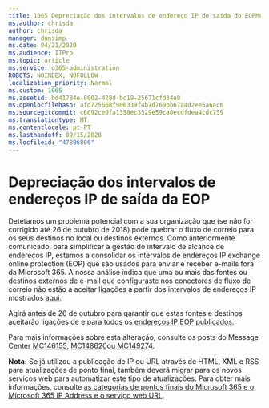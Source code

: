 ```yaml
---
title: 1065 Depreciação dos intervalos de endereço IP de saída do EOPMC146155
ms.author: chrisda
author: chrisda
manager: dansimp
ms.date: 04/21/2020
ms.audience: ITPro
ms.topic: article
ms.service: o365-administration
ROBOTS: NOINDEX, NOFOLLOW
localization_priority: Normal
ms.custom: 1065
ms.assetid: bd41784e-8002-428d-bc19-25671cfd34e8
ms.openlocfilehash: afd725668f906339f4b7d769bb67a4d2ee5a6ac6
ms.sourcegitcommit: c6692ce0fa1358ec3529e59ca0ecdfdea4cdc759
ms.translationtype: MT
ms.contentlocale: pt-PT
ms.lasthandoff: 09/15/2020
ms.locfileid: "47806806"
---
```

# <a name="deprecation-of-eop-outbound-ip-address-ranges"></a>Depreciação dos intervalos de endereços IP de saída da EOP

Detetamos um problema potencial com a sua organização que (se não for corrigido até 26 de outubro de 2018) pode quebrar o fluxo de correio para os seus destinos no local ou destinos externos. Como anteriormente comunicado, para simplificar a gestão do intervalo de alcance de endereços IP, estamos a consolidar os intervalos de endereços IP exchange online protection (EOP) que são usados para enviar e receber e-mails fora da Microsoft 365. A nossa análise indica que uma ou mais das fontes ou destinos externos de e-mail que configuraste nos conectores de fluxo de correio não estão a aceitar ligações a partir dos intervalos de endereços IP mostrados [aqui.](https://docs.microsoft.com/office365/SecurityCompliance/eop/exchange-online-protection-ip-addresses)

Agirá antes de 26 de outubro para garantir que estas fontes e destinos aceitarão ligações de e para todos os [endereços IP EOP publicados.](https://docs.microsoft.com/office365/SecurityCompliance/eop/exchange-online-protection-ip-addresses)

Para mais informações sobre esta alteração, consulte os posts do Message Center [MC146155](https://portal.office.com/AdminPortal/home?switchtomodern=true#/MessageCenter?id=MC146155), [MC148620](https://portal.office.com/AdminPortal/home?switchtomodern=true#/MessageCenter?id=MC148620)ou [MC149274](https://portal.office.com/AdminPortal/home?switchtomodern=true#/MessageCenter?id=MC149274).

**Nota:** Se já utilizou a publicação de IP ou URL através de HTML, XML e RSS para atualizações de ponto final, também deverá migrar para os novos serviços web para automatizar este tipo de atualizações. Para obter mais informações, consulte [as categorias de pontos finais do Microsoft 365 e o Microsoft 365 IP Address e o serviço web URL](https://techcommunity.microsoft.com/t5/Office-365-Blog/Announcing-Office-365-endpoint-categories-and-Office-365-IP/ba-p/177638).
